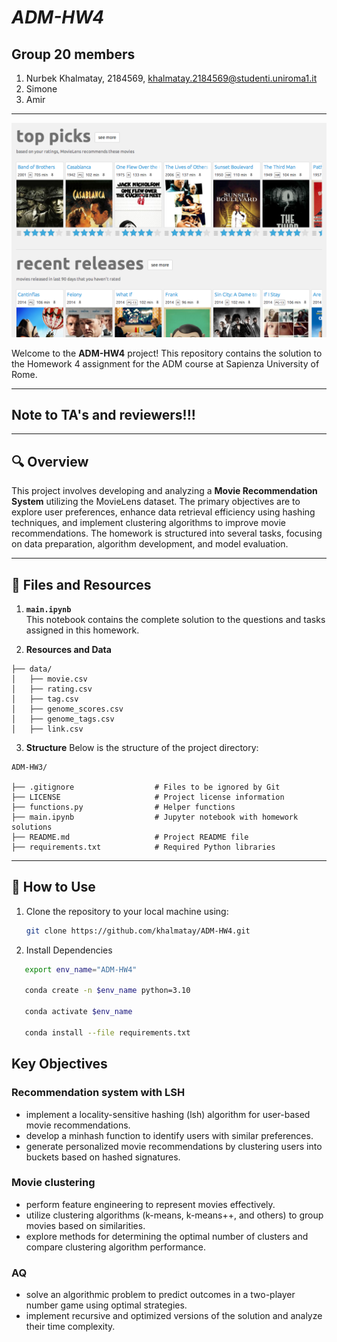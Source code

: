 # ***ADM-HW4***  

## Group 20 members
1. Nurbek Khalmatay, 2184569, khalmatay.2184569@studenti.uniroma1.it
2. Simone
3. Amir
---

![img.png](images/img.png)

Welcome to the **ADM-HW4** project! This repository contains the solution to the Homework 4 assignment for the ADM course at Sapienza University of Rome. 

---
## Note to TA's and reviewers!!!




---

## 🔍 **Overview**
This project involves developing and analyzing a **Movie Recommendation System** utilizing the MovieLens dataset. The primary objectives are to explore user preferences, enhance data retrieval efficiency using hashing techniques, and implement clustering algorithms to improve movie recommendations. The homework is structured into several tasks, focusing on data preparation, algorithm development, and model evaluation.



--- 


## 📂 **Files and Resources**

1. **`main.ipynb`**  
   This notebook contains the complete solution to the questions and tasks assigned in this homework.  

2. **Resources and Data**  
```
├── data/
│   ├── movie.csv
│   ├── rating.csv
│   ├── tag.csv
│   ├── genome_scores.csv
│   ├── genome_tags.csv
│   ├── link.csv
```
3. **Structure**
Below is the structure of the project directory:

```plaintext
ADM-HW3/

├── .gitignore                  # Files to be ignored by Git
├── LICENSE                     # Project license information
├── functions.py                # Helper functions
├── main.ipynb                  # Jupyter notebook with homework solutions
├── README.md                   # Project README file
├── requirements.txt            # Required Python libraries
````

---

## 📖 **How to Use**

1. Clone the repository to your local machine using:  
   ```bash
   git clone https://github.com/khalmatay/ADM-HW4.git
   ```
   
2. Install Dependencies

```bash
   export env_name="ADM-HW4"
   
   conda create -n $env_name python=3.10
   
   conda activate $env_name
   
   conda install --file requirements.txt
```
## Key Objectives

### Recommendation system with LSH

- implement a locality-sensitive hashing (lsh) algorithm for user-based movie recommendations.
- develop a minhash function to identify users with similar preferences.
- generate personalized movie recommendations by clustering users into buckets based on hashed signatures.

### Movie clustering

- perform feature engineering to represent movies effectively.
- utilize clustering algorithms (k-means, k-means++, and others) to group movies based on similarities.
- explore methods for determining the optimal number of clusters and compare clustering algorithm performance.

### AQ

- solve an algorithmic problem to predict outcomes in a two-player number game using optimal strategies.
- implement recursive and optimized versions of the solution and analyze their time complexity.



